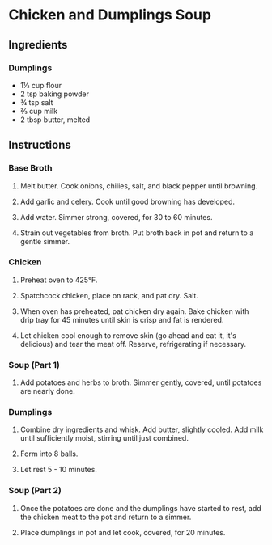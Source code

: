 # Chicken and Dumplings Soup

## Ingredients

### Dumplings

 - 1⅓ cup flour
 - 2 tsp baking powder
 - ¾ tsp salt
 - ⅔ cup milk
 - 2 tbsp butter, melted

## Instructions

### Base Broth

 1. Melt butter. Cook onions, chilies, salt, and black pepper until browning.

 2. Add garlic and celery. Cook until good browning has developed.

 3. Add water. Simmer strong, covered, for 30 to 60 minutes.

 4. Strain out vegetables from broth. Put broth back in pot and return to a
    gentle simmer.

### Chicken

 1. Preheat oven to 425°F.

 2. Spatchcock chicken, place on rack, and pat dry. Salt.

 3. When oven has preheated, pat chicken dry again. Bake chicken with drip
    tray for 45 minutes until skin is crisp and fat is rendered.

 4. Let chicken cool enough to remove skin (go ahead and eat it, it's
    delicious) and tear the meat off. Reserve, refrigerating if necessary.

### Soup (Part 1)

 1. Add potatoes and herbs to broth. Simmer gently, covered, until potatoes are
    nearly done.

### Dumplings

 1. Combine dry ingredients and whisk. Add butter, slightly cooled. Add milk
    until sufficiently moist, stirring until just combined.

 2. Form into 8 balls.

 3. Let rest 5 - 10 minutes.

### Soup (Part 2)

 1. Once the potatoes are done and the dumplings have started to rest, add the
    chicken meat to the pot and return to a simmer.

 2. Place dumplings in pot and let cook, covered, for 20 minutes.

